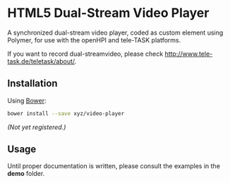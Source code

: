 # HTML5 Dual-Stream Video Player

A synchronized dual-stream video player, coded as custom element using Polymer, for use with the openHPI and tele-TASK platforms.

If you want to record dual-streamvideo, please check http://www.tele-task.de/teletask/about/.

## Installation

Using [Bower](http://bower.io):

~~~sh
bower install --save xyz/video-player
~~~

*(Not yet registered.)*

## Usage

Until proper documentation is written, please consult the examples in the **demo** folder.
